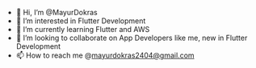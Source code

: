 - 👋 Hi, I’m @MayurDokras
- 👀 I’m interested in Flutter Development
- 🌱 I’m currently learning Flutter and AWS
- 💞️ I’m looking to collaborate on App Developers like me, new in Flutter Development
- 📫 How to reach me @mayurdokras2404@gmail.com

<!---
MayurDokras/MayurDokras is a ✨ special ✨ repository because its `README.md` (this file) appears on your GitHub profile.
You can click the Preview link to take a look at your changes.
--->
